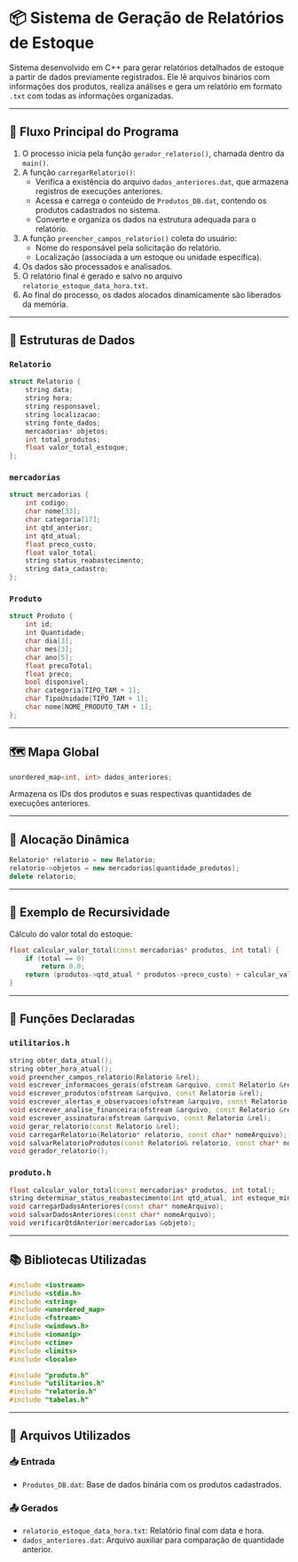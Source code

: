 # 📦 Sistema de Geração de Relatórios de Estoque

Sistema desenvolvido em C++ para gerar relatórios detalhados de estoque a partir de dados previamente registrados. Ele lê arquivos binários com informações dos produtos, realiza análises e gera um relatório em formato `.txt` com todas as informações organizadas.

---

## 🔄 Fluxo Principal do Programa

1. O processo inicia pela função `gerador_relatorio()`, chamada dentro da `main()`.
2. A função `carregarRelatorio()`:
   - Verifica a existência do arquivo `dados_anteriores.dat`, que armazena registros de execuções anteriores.
   - Acessa e carrega o conteúdo de `Produtos_DB.dat`, contendo os produtos cadastrados no sistema.
   - Converte e organiza os dados na estrutura adequada para o relatório.
3. A função `preencher_campos_relatorio()` coleta do usuário:
   - Nome do responsável pela solicitação do relatório.
   - Localização (associada a um estoque ou unidade específica).
4. Os dados são processados e analisados.
5. O relatório final é gerado e salvo no arquivo `relatorio_estoque_data_hora.txt`.
6. Ao final do processo, os dados alocados dinamicamente são liberados da memória.

---

## 🧱 Estruturas de Dados

### `Relatorio`
```cpp
struct Relatorio {
    string data;
    string hora;
    string responsavel;
    string localizacao;
    string fonte_dados;
    mercadorias* objetos;
    int total_produtos;
    float valor_total_estoque;
};
```

### `mercadorias`
```cpp
struct mercadorias {
    int codigo;
    char nome[33];
    char categoria[17];
    int qtd_anterior;
    int qtd_atual;
    float preco_custo;
    float valor_total;
    string status_reabastecimento;
    string data_cadastro;
};
```

### `Produto`
```cpp
struct Produto {
    int id;
    int Quantidade;
    char dia[3];
    char mes[3];
    char ano[5];
    float precoTotal;
    float preco;
    bool disponivel;
    char categoria[TIPO_TAM + 1];
    char TipoUnidade[TIPO_TAM + 1];
    char nome[NOME_PRODUTO_TAM + 1];
};
```

---

## 🗺️ Mapa Global
```cpp
unordered_map<int, int> dados_anteriores;
```
Armazena os IDs dos produtos e suas respectivas quantidades de execuções anteriores.

---

## 💾 Alocação Dinâmica
```cpp
Relatorio* relatorio = new Relatorio;
relatorio->objetos = new mercadorias[quantidade_produtos];
delete relatorio;
```

---

## 🧮 Exemplo de Recursividade
Cálculo do valor total do estoque:
```cpp
float calcular_valor_total(const mercadorias* produtos, int total) {
    if (total == 0)
        return 0.0;
    return (produtos->qtd_atual * produtos->preco_custo) + calcular_valor_total(produtos + 1, total - 1);
}
```

---

## 📂 Funções Declaradas

### `utilitarios.h`
```cpp
string obter_data_atual();
string obter_hora_atual();
void preencher_campos_relatorio(Relatorio &rel);
void escrever_informacoes_gerais(ofstream &arquivo, const Relatorio &rel);
void escrever_produtos(ofstream &arquivo, const Relatorio &rel);
void escrever_alertas_e_observacoes(ofstream &arquivo, const Relatorio &rel);
void escrever_analise_financeira(ofstream &arquivo, const Relatorio &rel);
void escrever_assinatura(ofstream &arquivo, const Relatorio &rel);
void gerar_relatorio(const Relatorio &rel);
void carregarRelatorio(Relatorio* relatorio, const char* nomeArquivo);
void salvarRelatorioProdutos(const Relatorio& relatorio, const char* nomeArquivo);
void gerador_relatorio();
```

### `produto.h`
```cpp
float calcular_valor_total(const mercadorias* produtos, int total);
string determinar_status_reabastecimento(int qtd_atual, int estoque_minimo, int estoque_normal);
void carregarDadosAnteriores(const char* nomeArquivo);
void salvarDadosAnteriores(const char* nomeArquivo);
void verificarQtdAnterior(mercadorias &objeto);
```

---

## 📚 Bibliotecas Utilizadas
```cpp
#include <iostream>
#include <stdio.h>
#include <string>
#include <unordered_map>
#include <fstream>
#include <windows.h>
#include <iomanip>
#include <ctime>
#include <limits>
#include <locale>

#include "produto.h"
#include "utilitarios.h"
#include "relatorio.h"
#include "tabelas.h"
```

---

## 📁 Arquivos Utilizados

### 📥 Entrada
- `Produtos_DB.dat`: Base de dados binária com os produtos cadastrados.

### 📤 Gerados
- `relatorio_estoque_data_hora.txt`: Relatório final com data e hora.
- `dados_anteriores.dat`: Arquivo auxiliar para comparação de quantidade anterior.

